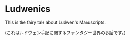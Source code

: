 Ludwenics
===========

This is the fairy tale about Ludwen's Manuscripts.

(これはルドウェン手記に関するファンタジー世界のお話です。)
